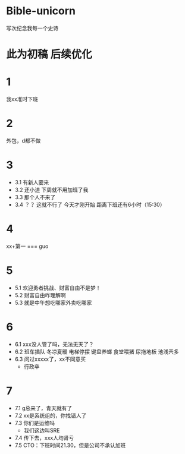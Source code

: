 # Bible-unicorn
写次纪念我每一个史诗

# 此为初稿 后续优化
# 1 
我xx准时下班
# 2
外包，d都不做
# 3
- 3.1 有新人要来
- 3.2 还小道 下周就不用加班了我
- 3.3 那个人不来了
- 3.4 ？？ 这就不行了  今天才刚开始 距离下班还有6小时（15:30）
# 4
xx+第一 === guo
# 5
- 5.1 欢迎勇者挑战、财富自由不是梦！
- 5.2 财富自由咋理解啊
- 5.3 就是中午想吃哪家外卖吃哪家
# 6
- 6.1 xxx没人管了吗，无法无天了？
- 6.2 班车插队 冬凉夏暖 电梯停摆 键盘养螂 食堂喂猪 尿拖地板 池浅兲多
- 6.3 问过xxxxx了，xx不同意买
  - 行政卒
# 7
- 7.1 g总来了，青天就有了
- 7.2 xx是系统组的，你找错人了
- 7.3 你们是运维吗
    - 我们这边叫SRE
- 7.4 传下去，xxx人均肾亏
- 7.5 CTO：下班时间21.30，但是公司不承认加班
